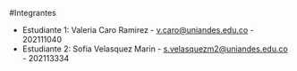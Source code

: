 #Integrantes
- Estudiante 1: Valeria Caro Ramirez - v.caro@uniandes.edu.co - 202111040
- Estudiante 2: Sofia Velasquez Marin - s.velasquezm2@uniandes.edu.co - 202113334

